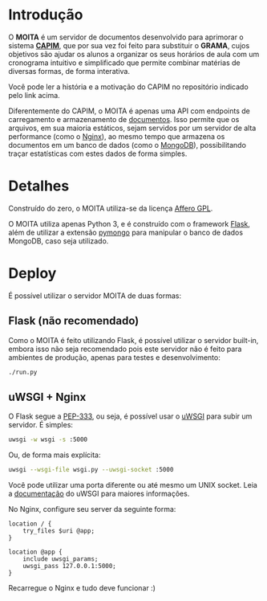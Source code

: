 Introdução
==========
O **MOITA** é um servidor de documentos desenvolvido para aprimorar o sistema
[**CAPIM**](ramiropolla/capim), que por sua vez foi feito para substituir o
**GRAMA**, cujos objetivos são ajudar os alunos a organizar os seus horários de
aula com um cronograma intuitivo e simplificado que permite combinar matérias de
diversas formas, de forma interativa.

Você pode ler a história e a motivação do CAPIM no repositório indicado pelo
link acima.

Diferentemente do CAPIM, o MOITA é apenas uma API com endpoints de carregamento
e armazenamento de [documentos](http://docs.mongodb.org/manual/core/document/).
Isso permite que os arquivos, em sua maioria estáticos, sejam servidos por um
servidor de alta performance (como o [Nginx](http://nginx.org/)), ao mesmo tempo
que armazena os documentos em um banco de dados (como o
[MongoDB](http://mongodb.org/)), possibilitando traçar estatísticas com estes
dados de forma simples.

Detalhes
========
Construído do zero, o MOITA utiliza-se da licença
[Affero GPL](https://github.com/ranisalt/moita/blob/master/LICENSE).

O MOITA utiliza apenas Python 3, e é construído com o framework
[Flask](mitsuhiko/flask), além de utilizar a extensão
[pymongo](mongodb/mongo-python-driver) para manipular o banco de dados MongoDB,
caso seja utilizado.

Deploy
======
É possível utilizar o servidor MOITA de duas formas:

Flask (não recomendado)
-----------------------------------
Como o MOITA é feito utilizando Flask, é possível utilizar o servidor built-in,
embora isso não seja recomendado pois este servidor não é feito para ambientes
de produção, apenas para testes e desenvolvimento:

```sh
./run.py
```

uWSGI + Nginx
-------------
O Flask segue a [PEP-333](https://www.python.org/dev/peps/pep-0333/), ou seja,
é possível usar o [uWSGI](https://uwsgi-docs.readthedocs.org/en/latest/) para
subir um servidor. É simples:

```sh
uwsgi -w wsgi -s :5000
```
Ou, de forma mais explícita:
```sh
uwsgi --wsgi-file wsgi.py --uwsgi-socket :5000
```
Você pode utilizar uma porta diferente ou até mesmo um UNIX socket. Leia a
[documentação](http://uwsgi-docs.readthedocs.org/en/latest/WSGIquickstart.html)
do uWSGI para maiores informações.

No Nginx, configure seu server da seguinte forma:
```
location / {
    try_files $uri @app;
}

location @app {
    include uwsgi_params;
    uwsgi_pass 127.0.0.1:5000;
}
```
Recarregue o Nginx e tudo deve funcionar :)